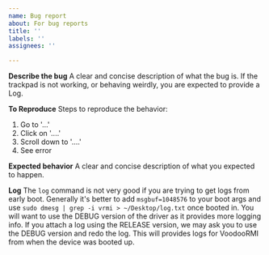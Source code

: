 ```yaml
---
name: Bug report
about: For bug reports
title: ''
labels: ''
assignees: ''

---
```


**Describe the bug**
A clear and concise description of what the bug is.
If the trackpad is not working, or behaving weirdly, you are expected to provide a Log.

**To Reproduce**
Steps to reproduce the behavior:
1. Go to '...'
2. Click on '....'
3. Scroll down to '....'
4. See error

**Expected behavior**
A clear and concise description of what you expected to happen.

**Log**
The `log` command is not very good if you are trying to get logs from early boot. Generally it's better to add `msgbuf=1048576` to your boot args and use `sudo dmesg | grep -i vrmi > ~/Desktop/log.txt` once booted in. You will want to use the DEBUG version of the driver as it provides more logging info. If you attach a log using the RELEASE version, we may ask you to use the DEBUG version and redo the log. This will provides logs for VoodooRMI from when the device was booted up.
